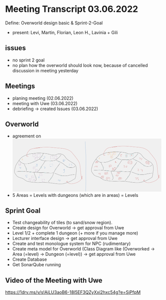 # Meeting Transcript 03.06.2022  

Define: Overworld design basic & Sprint-2-Goal  

- present: Levi, Martin, Florian, Leon H., Lavinia + Gili  

## issues  

- no sprint 2 goal  
- no plan how the overworld should look now, because of cancelled discussion in meeting yesterday  

## Meetings  

- planing meeting (02.06.2022) 
- meeting with Uwe (03.06.2022)
- debriefing -> created Issues (03.06.2022)


## Overworld  

- agreement on ![overworld concept 3](overworld-concept-3.png "overworld concept 3")
- 5 Areas = Levels with dungeons (which are in areas) = Levels   

## Sprint Goal  

- Test changeability of tiles (to sand/snow region).
- Create design for Overworld -> get approval from Uwe
- Level 1/2 + complete 1 dungeon (+ more if you manage more)
- Lecturer interface design -> get approval from Uwe
- Create and test monologue system for NPC (rudimentary)
- Create meta model for Overworld (Class Diagram like (Overworked -> Area (=level) -> Dungeon (=level)) -> get approval from Uwe
- Create Database
- Get SonarQube running

## Video of the Meeting with Uwe  
https://1drv.ms/v/s!AiLU3aoB6-18l5EF3QZyXxi2hxc54g?e=SjPfpM